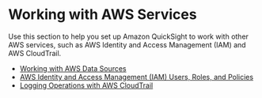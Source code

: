 # Working with AWS Services<a name="working-with-aws"></a>

Use this section to help you set up Amazon QuickSight to work with other AWS services, such as AWS Identity and Access Management \(IAM\) and AWS CloudTrail\.


+ [Working with AWS Data Sources](working-with-aws-data-sources.md)
+ [AWS Identity and Access Management \(IAM\) Users, Roles, and Policies](working-with-iam.md)
+ [Logging Operations with AWS CloudTrail](logging-using-cloudtrail.md)